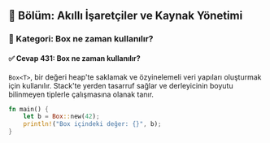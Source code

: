 ## 📘 Bölüm: Akıllı İşaretçiler ve Kaynak Yönetimi  
### 🔹 Kategori: Box<T> ne zaman kullanılır?  
#### ✅ Cevap 431: Box<T> ne zaman kullanılır?

`Box<T>`, bir değeri heap'te saklamak ve özyinelemeli veri yapıları oluşturmak için kullanılır. Stack'te yerden tasarruf sağlar ve derleyicinin boyutu bilinmeyen tiplerle çalışmasına olanak tanır.

```rust
fn main() {
    let b = Box::new(42);
    println!("Box içindeki değer: {}", b);
}
```
